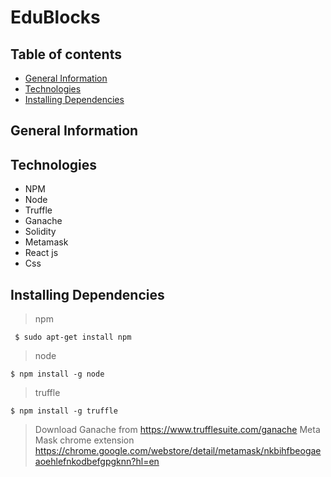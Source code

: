 # EduBlocks

## Table of contents
* [General Information](#general-info)
* [Technologies](#technologies)
* [Installing Dependencies](#installing-dependencies)

## General Information

## Technologies
* NPM
* Node
* Truffle
* Ganache
* Solidity
* Metamask
* React js
* Css

## Installing Dependencies

> npm
```
 $ sudo apt-get install npm
```
> node
```
$ npm install -g node
```
> truffle
```
$ npm install -g truffle
```
> Download Ganache from https://www.trufflesuite.com/ganache
> Meta Mask chrome extension https://chrome.google.com/webstore/detail/metamask/nkbihfbeogaeaoehlefnkodbefgpgknn?hl=en
